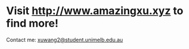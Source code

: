 Visit http://www.amazingxu.xyz to find more!
=============
Contact me: xuwang2@student.unimelb.edu.au
